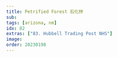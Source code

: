 ```yaml
---
title: Petrified Forest 石化林
sub: 
tags: [arizona, nm]
idx: 82
extras: ["83. Hubbell Trading Post NHS"]
image: 
order: 20230198
---
```

